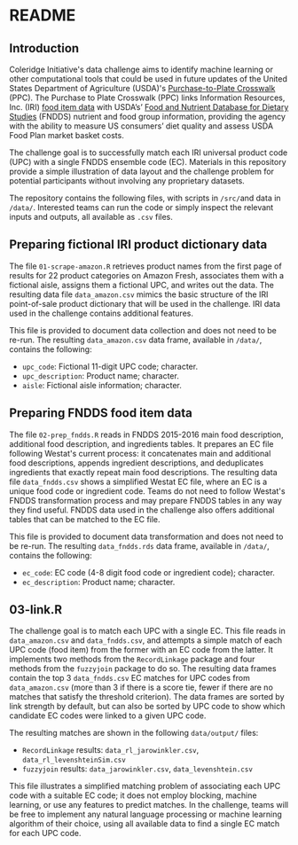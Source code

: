 # README

## Introduction
Coleridge Initiative's data challenge aims to identify machine learning or other computational tools that could be used in future updates of the United States Department of Agriculture (USDA)'s [Purchase-to-Plate Crosswalk](https://www.ers.usda.gov/publications/pub-details/?pubid=92570) (PPC). The Purchase to Plate Crosswalk (PPC) links Information Resources, Inc. (IRI) [food item data](https://www.ers.usda.gov/webdocs/publications/47633/57105_tb-1942.pdf?v=0) with USDA’s’ [Food and Nutrient Database for Dietary Studies](https://www.ars.usda.gov/northeast-area/beltsville-md-bhnrc/beltsville-human-nutrition-research-center/food-surveys-research-group/docs/fndds/) (FNDDS) nutrient and food group information, providing the agency with the ability to measure US consumers’ diet quality and assess USDA Food Plan market basket costs.

The challenge goal is to successfully match each IRI universal product code (UPC) with a single FNDDS ensemble code (EC). Materials in this repository provide a simple illustration of data layout and the challenge problem for potential participants without involving any proprietary datasets. 

The repository contains the following files, with scripts in `/src/`and data in `/data/`. Interested teams can run the code or simply inspect the relevant inputs and outputs, all available as `.csv` files.

## Preparing fictional IRI product dictionary data
The file `01-scrape-amazon.R` retrieves product names from the first page of results for 22 product categories on Amazon Fresh, associates them with a fictional aisle, 
assigns them a fictional UPC, and writes out the data. The resulting data file `data_amazon.csv` mimics the basic structure of the IRI point-of-sale product dictionary that will be used in the challenge. IRI data used in the challenge contains additional features. 

This file is provided to document data collection and does not need to be re-run. The resulting `data_amazon.csv` data frame, available in `/data/`, contains the following:
- `upc_code`: Fictional 11-digit UPC code; character.
- `upc_description`: Product name; character.
- `aisle`: Fictional aisle information; character.

## Preparing FNDDS food item data 
The file `02-prep_fndds.R` reads in FNDDS 2015-2016 main food description, additional food description, and ingredients tables. It prepares an EC file following Westat's current process: it concatenates main and additional food descriptions, appends ingredient descriptions, and deduplicates ingredients that exactly repeat main food descriptions. The resulting data file `data_fndds.csv` shows a simplified Westat EC file, where an EC is a unique food code or ingredient code. Teams do not need to follow Westat's FNDDS transformation process and may prepare FNDDS tables in any way they find useful. FNDDS data used in the challenge also offers additional tables that can be matched to the EC file.

This file is provided to document data transformation and does not need to be re-run. The resulting `data_fndds.rds` data frame, available in `/data/`, contains the following:
- `ec_code`: EC code (4-8 digit food code or ingredient code); character.
- `ec_description`: Product name; character.

## 03-link.R
The challenge goal is to match each UPC with a single EC. This file reads in `data_amazon.csv` and `data_fndds.csv`, and attempts a simple match of each UPC code (food item) from the former with an EC code from the latter. It implements two methods from the `RecordLinkage` package and four methods from the `fuzzyjoin` package to do so. The resulting data frames contain the top 3 `data_fndds.csv` EC matches for UPC codes from `data_amazon.csv` (more than 3 if there is a score tie, fewer if there are no matches that satisfy the threshold criterion). The data frames are sorted by link strength by default, but can also be sorted by UPC code to show which candidate EC codes were linked to a given UPC code. 

The resulting matches are shown in the following `data/output/` files:
- `RecordLinkage` results: `data_rl_jarowinkler.csv`, `data_rl_levenshteinSim.csv`
- `fuzzyjoin` results: `data_jarowinkler.csv`, `data_levenshtein.csv`

This file illustrates a simplified matching problem of associating each UPC code with a suitable EC code; it does not employ blocking, machine learning, or use any features to predict matches. In the challenge, teams will be free to implement any natural language processing or machine learning algorithm of their choice, using all available data to find a single EC match for each UPC code.